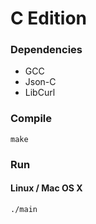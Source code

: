# C Edition #

### Dependencies ####
* GCC
* Json-C
* LibCurl

### Compile ###
```
make
```
### Run ###
#### Linux / Mac OS X ####
```./main```